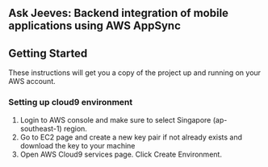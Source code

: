 ## Ask Jeeves: Backend integration of mobile applications using AWS AppSync

##  Getting Started
These instructions will get you a copy of the project up and running on your AWS account.

### Setting up cloud9 environment 

1.	Login to AWS console and make sure to select Singapore (ap-southeast-1) region.
2.	Go to EC2 page and create a new key pair if not already exists and download the key to your machine
3.	Open AWS Cloud9 services page. Click Create Environment.
